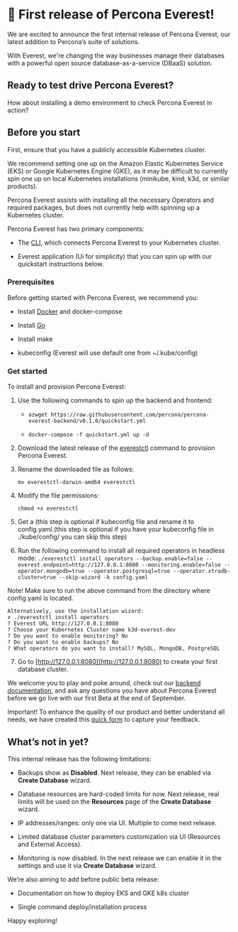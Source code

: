 # 🎉 First release of Percona Everest!

We are excited to announce the first internal release of Percona Everest, our latest addition to Percona’s suite of solutions.

With Everest, we're changing the way businesses manage their databases with a powerful open source database-as-a-service (DBaaS) solution.

## Ready to test drive Percona Everest?

How about installing a demo environment to check Percona Everest in action?

## Before you start

First, ensure that you have a publicly accessible Kubernetes cluster.

We recommend setting one up on the Amazon Elastic Kubernetes Service (EKS) or Google Kubernetes Engine (GKE), as it may be difficult to currently spin one up on local Kubernetes installations (minikube, kind, k3d, or similar products).

Percona Everest assists with installing all the necessary Operators and required packages, but does not currently help with spinning up a Kubernetes cluster.

Percona Everest has two primary components:

- The [CLI](https://github.com/percona/percona-everest-cli), which connects Percona Everest to your Kubernetes cluster.

- Everest application (Ui for simplicity) that you can spin up with our quickstart instructions below.

### Prerequisites

Before getting started with Percona Everest, we recommend you:

- Install [Docker](https://docs.docker.com/engine/install/) and docker-compose

- Install [Go](https://go.dev/doc/install)

- Install make

- kubeconfig (Everest will use default one from ~/.kube/config)

### Get started

To install and provision Percona Everest:

1. Use the following commands to spin up the backend and frontend:

   - `azwget https://raw.githubusercontent.com/percona/percona-everest-backend/v0.1.0/quickstart.yml`

   - `docker-compose -f quickstart.yml up -d`

2. Download the latest release of the [everestctl](https://github.com/percona/percona-everest-cli/releases) command to provision Percona Everest.

3. Rename the downloaded file as follows:

    `mv everestctl-darwin-amd64 everestctl`

4. Modify the file permissions:

    `chmod +x everestctl`

5. Get a (this step is optional if kubeconfig file and rename it to config.yaml.(this step is optional if you have your kubeconfig file in ./kube/config/ you can skip this step)

6. Run the following command to install all required operators in headless mode:
`./everestctl install operators --backup.enable=false --everest.endpoint=http://127.0.0.1:8080 --monitoring.enable=false --operator.mongodb=true --operator.postgresql=true --operator.xtradb-cluster=true --skip-wizard -k config.yaml`

Note! Make sure to run the above command from the directory where config.yaml is located.

<pre><code>Alternatively, use the installation wizard:
✗ ./everestctl install operators
? Everest URL http://127.0.0.1:8080
? Choose your Kubernetes Cluster name k3d-everest-dev
? Do you want to enable monitoring? No
? Do you want to enable backups? No
? What operators do you want to install? MySQL, MongoDB, PostgreSQL </pre></code>

7. Go to [http://127.0.0.1:8080](http://127.0.0.1:8080) to create your first database cluster. 

We welcome you to play and poke around, check out our [backend documentation](https://github.com/percona/percona-everest-backend/blob/90aec1b8c5686fc18d7f63202c2f41d9cb53a4f8/README.md), and ask any questions you have about Percona Everest before we go live with our first Beta at the end of September.

Important! To enhance the quality of our product and better understand all needs, we have created this [quick form](https://www.notion.so/percona/d67b6dd6afa04a149ab8685c609dbda8?v=ee3ab0c7c4d5490aa57552eb506da3bb) to capture your feedback. 

## What’s not in yet?

This internal release has the following limitations:


- Backups show as **Disabled**. Next release, they can be enabled via **Create Database** wizard.

- Database resources are hard-coded limits for now. Next release, real limits will be used on the **Resources** page of the **Create Database** wizard.

- IP addresses/ranges: only one via UI. Multiple to come next release. 

- Limited database cluster parameters customization via UI (Resources and External Access).

- Monitoring is now disabled. In the next release we can enable it in the settings and use it via **Create Database** wizard.

We’re also aiming to add before public beta release: 

- Documentation on how to deploy EKS and GKE k8s cluster

- Single command deploy/installation process


Happy exploring!